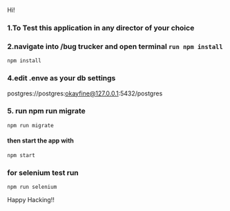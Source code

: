 Hi!

### 1.To Test this application in any director of your choice
### 2.navigate into /bug trucker and open terminal `run npm install`
  `npm install`

### 4.edit .enve as your db settings
  postgres://postgres:okayfine@127.0.0.1:5432/postgres
### 5. run npm run migrate 
  `npm run migrate` 

#### then start the app with 
`npm start` 
### for selenium test run 
`npm run selenium`

Happy Hacking!!


